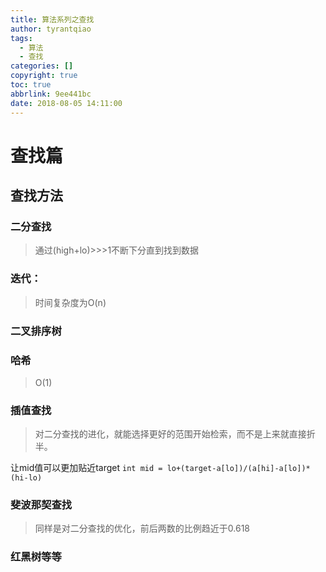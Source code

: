 ```yaml
---
title: 算法系列之查找
author: tyrantqiao
tags:
  - 算法
  - 查找
categories: []
copyright: true
toc: true
abbrlink: 9ee441bc
date: 2018-08-05 14:11:00
---
```


# 查找篇

## 查找方法

### 二分查找

> 通过(high+lo)>>>1不断下分直到找到数据

### 迭代：

> 时间复杂度为O(n)

### 二叉排序树

### 哈希

> O(1)

### 插值查找

> 对二分查找的进化，就能选择更好的范围开始检索，而不是上来就直接折半。

  让mid值可以更加贴近target
  `int mid = lo+(target-a[lo])/(a[hi]-a[lo])*(hi-lo)`

### 斐波那契查找

> 同样是对二分查找的优化，前后两数的比例趋近于0.618

### 红黑树等等
